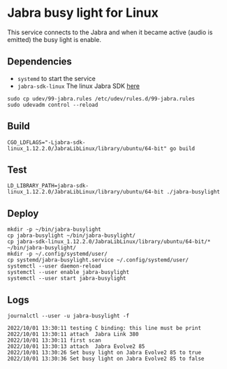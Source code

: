 # Jabra busy light for Linux

This service connects to the Jabra and when it became active (audio is emitted) the busy light is enable.

## Dependencies

- `systemd` to start the service
- `jabra-sdk-linux` The linux Jabra SDK [here](https://developer.jabra.com/site/global/sdk/linux/index.gsp)

```shell
sudo cp udev/99-jabra.rules /etc/udev/rules.d/99-jabra.rules
sudo udevadm control --reload
```

## Build

```shell
CGO_LDFLAGS="-Ljabra-sdk-linux_1.12.2.0/JabraLibLinux/library/ubuntu/64-bit" go build
```

## Test

```shell
LD_LIBRARY_PATH=jabra-sdk-linux_1.12.2.0/JabraLibLinux/library/ubuntu/64-bit ./jabra-busylight
```

## Deploy

```
mkdir -p ~/bin/jabra-busylight
cp jabra-busylight ~/bin/jabra-busylight/
cp jabra-sdk-linux_1.12.2.0/JabraLibLinux/library/ubuntu/64-bit/* ~/bin/jabra-busylight/
mkdir -p ~/.config/systemd/user/
cp systemd/jabra-busylight.service ~/.config/systemd/user/
systemctl --user daemon-reload
systemctl --user enable jabra-busylight
systemctl --user start jabra-busylight
```

## Logs

`journalctl --user -u jabra-busylight -f`

```
2022/10/01 13:30:11 testing C binding: this line must be print
2022/10/01 13:30:11 attach  Jabra Link 380
2022/10/01 13:30:11 first scan
2022/10/01 13:30:13 attach  Jabra Evolve2 85
2022/10/01 13:30:26 Set busy light on Jabra Evolve2 85 to true
2022/10/01 13:30:36 Set busy light on Jabra Evolve2 85 to false
```
